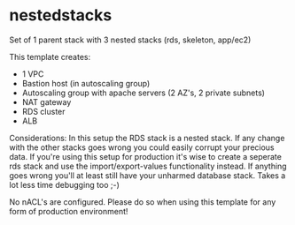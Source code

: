 # nestedstacks
Set of 1 parent stack with 3 nested stacks (rds, skeleton, app/ec2)

This template creates:
- 1 VPC
- Bastion host (in autoscaling group)
- Autoscaling group with apache servers (2 AZ's, 2 private subnets)
- NAT gateway
- RDS cluster
- ALB 

Considerations:
In this setup the RDS stack is a nested stack. If any change with the other stacks goes wrong you could easily corrupt your precious data. If you're using this setup for production it's wise to create a seperate rds stack and use the import/export-values functionality instead. If anything goes wrong you'll at least still have your unharmed database stack. Takes a lot less time debugging too ;-) 

No nACL's are configured. Please do so when using this template for any form of production environment! 
